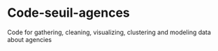 # Code-seuil-agences
Code for gathering, cleaning, visualizing, clustering and modeling data about agencies
